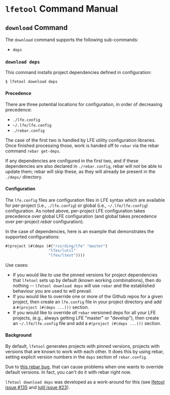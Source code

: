 # ``lfetool`` Command Manual


## ``download`` Command


The ``download`` command supports the following sub-commands:

* ``deps``


### ``download deps``


This command installs project dependencies defined in configuration:

```bash
$ lfetool download deps
```


#### Precedence

There are three potential locations for configuration, in order of decreasing
precedence:

* ``./lfe.config``
* ``~/.lfe/lfe.config``
* ``./rebar.config``

The case of the first two is handled by LFE utility configuration libraries.
Once finished processing those, work is handed off to ``rebar`` via the rebar
command ``rebar get-deps``.

If any dependencies are configured in the first two, and if these dependencies
are also declared in ``./rebar.config``, rebar will not be able to update them;
rebar will skip these, as they will already be present in the ``./deps/``
directory.


#### Configuration

The ``lfe.config`` files are configuration files in LFE syntax which are
available for per-project (i.e., ``./lfe.config``) or global
(i.e., ``~/.lfe/lfe.config``) configuration. As noted above, per-project
LFE configuration takes precedence over global LFE configuration (and global
takes precedence over per-project *rebar* configuration).

In the case of dependencies, here is an example that demonstrates the
supported configurations:

```cl
#(project (#(deps (#("rvirding/lfe" "master")
                   "lfex/lutil"
                   "lfex/ltest"))))
```

Use cases:

 * If you would like to use the pinned versions for project dependencies
   that ``lfetool`` sets up by default (known working combinations), then
   do nothing -- ``lfetool download deps`` will use ``rebar`` and the
   established behaviour you are used to will prevail.
 * If you would like to override one or more of the Github repos for a given
   project, then create an ``lfe.config`` file in your project directory
   and add a ``#(project (#(deps ...)))`` section.
 * If you would like to override *all* ``rebar`` versioned deps for all your
   LFE projects, (e.g., always getting LFE "master" or "develop"), then create
   an ``~/.lfe/lfe.config`` file and add a ``#(project (#(deps ...)))``
   section.


#### Background

By default, ``lfetool`` generates projects with pinned versions, projects
with versions that are known to work with each other. It does this by using
rebar, setting explicit version numbers in the ``deps`` section of
``rebar.config``.

Due to [this rebar bug](https://github.com/rebar/rebar/issues/170), that can
cause problems when one wants to override default versions. In fact, you can't
do it with rebar right now.

``lfetool download deps`` was developed as a work-around for this (see
[lfetool issue #135](https://github.com/lfe/lfetool/issues/135) and
[lutil issue #23](https://github.com/lfex/lutil/issues/23)).

